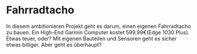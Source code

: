 # Fahrradtacho
In diesem ambitionieren Projekt geht es darum, einen eigenen Fahrradtacho zu bauen. Ein High-End Garmin Computer kostet 599,99€(Edge 1030 Plus). Etwas teuer, oder? Mit eigenen Bauteilen und Sensoren geht es sicher etwas billiger. Aber geht es überhaupt?

